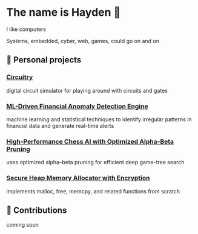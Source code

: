 # The name is Hayden 👋
I like computers

Systems, embedded, cyber, web, games, could go on and on


## 🚀 Personal projects

### <a href=https://github.com/haydfree/circuitry>Circuitry</a>
<p> digital circuit simulator for playing around with circuits and gates </p>


### <a href=https://github.com/haydfree/stat-arb>ML-Driven Financial Anomaly Detection Engine</a>
<p> machine learning and statistical techniques to identify irregular patterns in financial data and generate real-time alerts </p>

### <a href=https://github.com/haydfree/chess_engine>High-Performance Chess AI with Optimized Alpha-Beta Pruning</a>
<p> uses optimized alpha–beta pruning for efficient deep game-tree search </p>

### <a href=https://github.com/haydfree/memalloc>Secure Heap Memory Allocator with Encryption</a>
<p> implements malloc, free, memcpy, and related functions from scratch </p>



## 🚀 Contributions
<p> coming soon </p>
